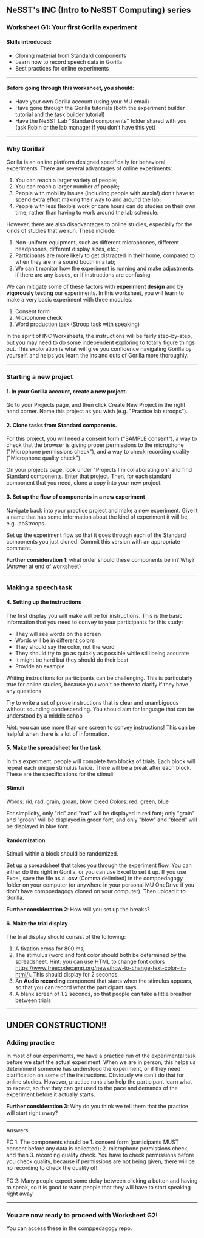 ## NeSST's INC (Intro to NeSST Computing) series
### Worksheet G1: Your first Gorilla experiment

#### Skills introduced: 
* Cloning material from Standard components
* Learn how to record speech data in Gorilla
* Best practices for online experiments

----------------------------------------------------------------------------------
#### Before going through this worksheet, you should:
* Have your own Gorilla account (using your MU email) 
* Have gone through the Gorilla tutorials (both the experiment builder tutorial and the task builder tutorial)
* Have the NeSST Lab "Standard components" folder shared with you (ask Robin or the lab manager if you don't have this yet) 
----------------------------------------------------------------------------------
### Why Gorilla?

Gorilla is an online platform designed specifically for behavioral experiments. There are several advantages of online experiments: <br>
1. You can reach a larger variety of people;
2. You can reach a larger number of people;
3. People with mobility issues (including people with ataxia!) don't have to spend extra effort making their way to and around the lab;
4. People with less flexible work or care hours can do studies on their own time, rather than having to work around the lab schedule.

However, there are also disadvantages to online studies, especially for the kinds of studies that we run. These include: <br>
1. Non-uniform equipment, such as different microphones, different headphones, different display sizes, etc.; 
2. Participants are more likely to get distracted in their home, compared to when they are in a sound booth in a lab; 
3. We can't monitor how the experiment is running and make adjustments if there are any issues, or if instructions are confusing

We can mitigate some of these factors with **experiment design** and by **vigorously testing** our experiments. In this worksheet, you will learn to make a very basic experiment with three modules: 
1. Consent form
2. Microphone check
3. Word production task (Stroop task with speaking)

In the spirit of INC Worksheets, the instructions will be fairly step-by-step, but you may need to do some independent exploring to totally figure things out. This exploration is what will give you confidence navigating Gorilla by yourself, and helps you learn the ins and outs of Gorilla more thoroughly. 

----------------------------
### Starting a new project

#### 1. In your Gorilla account, create a new project. 

Go to your Projects page, and then click Create New Project in the right hand corner. Name this project as you wish (e.g. "Practice lab stroops"). 

#### 2. Clone tasks from Standard components. 

For this project, you will need a consent form ("SAMPLE consent"), a way to check that the browser is giving proper permissions to the microphone ("Microphone permissions check"), and a way to check recording quality ("Microphone quality check"). 

On your projects page, look under "Projects I'm collaborating on" and find Standard components. Enter that project. Then, for each standard component that you need, clone a copy into your new project. 

#### 3. Set up the flow of components in a new experiment

Navigate back into your practice project and make a new experiment. Give it a name that has some information about the kind of experiment it will be, e.g. labStroops. 

Set up the experiment flow so that it goes through each of the Standard components you just cloned. Commit this version with an appropriate comment. 

**Further consideration 1**: what order should these components be in? Why? (Answer at end of worksheet) 

----------------------------
### Making a speech task 

#### 4. Setting up the instructions

The first display you will make will be for instructions. This is the basic information that you need to convey to your participants for this study: 
* They will see words on the screen
* Words will be in different colors
* They should say the color, not the word
* They should try to go as quickly as possible while still being accurate 
* It might be hard but they should do their best
* Provide an example

Writing instructions for participants can be challenging. This is particularly true for online studies, because you won't be there to clarify if they have any questions. 

Try to write a set of prose instructions that is clear and unambiguous without sounding condescending. You should aim for language that can be understood by a middle schoo

_Hint:_ you can use more than one screen to convey instructions! This can be helpful when there is a lot of information. 

#### 5. Make the spreadsheet for the task
In this experiment, people will complete two blocks of trials. Each block will repeat each unique stimulus twice. There will be a break after each block. These are the specifications for the stimuli: 

#### Stimuli
Words: rid, rad, grain, groan, blow, bleed
Colors: red, green, blue

For simplicity, only "rid" and "rad" will be displayed in red font; only "grain" and "groan" will be displayed in green font, and only "blow" and "bleed" will be displayed in blue font. 

#### Randomization
Stimuli within a block should be randomized. 

Set up a spreadsheet that takes you through the experiment flow. You can either do this right in Gorilla, or you can use Excel to set it up. If you use Excel, save the file as a **.csv** (Comma delimited) in the comppedagogy folder on your computer (or anywhere in your personal MU OneDrive if you don't have comppedagogy cloned on your computer). Then upload it to Gorilla. 

**Further consideration 2**: How will you set up the breaks? 

#### 6. Make the trial display

The trial display should consist of the following: 
1. A fixation cross for 800 ms;
2. The stimulus (word and font color should both be determined by the spreadsheet. Hint: you can use HTML to change font colors https://www.freecodecamp.org/news/how-to-change-text-color-in-html/). This should display for 2 seconds. 
3. An **Audio recording** component that starts when the stimulus appears, so that you can record what the participant says. 
4. A blank screen of 1.2 seconds, so that people can take a little breather between trials



----------------------------------
## UNDER CONSTRUCTION!! 

### Adding practice 

In most of our experiments, we have a practice run of the experimental task before we start the actual experiment. When we are in person, this helps us determine if someone has understood the experiment, or if they need clarification on some of the instructions. Obviously we can't do that for online studies. However, practice runs also help the participant learn what to expect, so that they can get used to the pace and demands of the experiment before it actually starts. 

**Further consideration 3**: Why do you think we tell them that the practice will start right away? 






----------------------------------
Answers: 

FC 1: The components should be 1. consent form (participants MUST consent before any data is collected); 2. microphone permissions check, and then 3. recording quality check. You have to check permissions before you check quality, because if permissions are not being given, there will be no recording to check the quality of!
<br><br>
FC 2: Many people expect some delay between clicking a button and having to speak, so it is good to warn people that they will have to start speaking right away. 




----------------------------------
### You are now ready to proceed with Worksheet G2! 
You can access these in the comppedagogy repo. 
